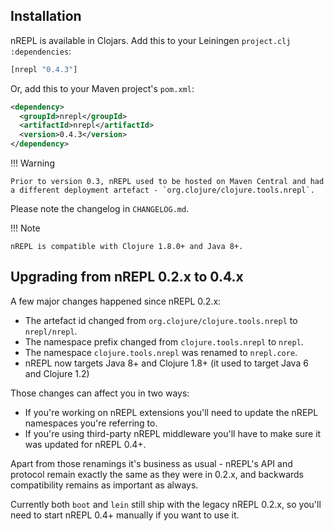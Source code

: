 ## Installation

nREPL is available in Clojars. Add this to your Leiningen
`project.clj` `:dependencies`:

```clojure
[nrepl "0.4.3"]
```

Or, add this to your Maven project's `pom.xml`:

```xml
<dependency>
  <groupId>nrepl</groupId>
  <artifactId>nrepl</artifactId>
  <version>0.4.3</version>
</dependency>
```

!!! Warning

    Prior to version 0.3, nREPL used to be hosted on Maven Central and had
    a different deployment artefact - `org.clojure/clojure.tools.nrepl`.

Please note the changelog in `CHANGELOG.md`.

!!! Note

    nREPL is compatible with Clojure 1.8.0+ and Java 8+.

## Upgrading from nREPL 0.2.x to 0.4.x

A few major changes happened since nREPL 0.2.x:

* The artefact id changed from `org.clojure/clojure.tools.nrepl` to `nrepl/nrepl`.
* The namespace prefix changed from `clojure.tools.nrepl` to `nrepl`.
* The namespace `clojure.tools.nrepl` was renamed to `nrepl.core`.
* nREPL now targets Java 8+ and Clojure 1.8+ (it used to target Java 6 and Clojure 1.2)

Those changes can affect you in two ways:

* If you're working on nREPL extensions you'll need to update the nREPL namespaces you're referring to.
* If you're using third-party nREPL middleware you'll have to make sure it was updated for nREPL 0.4+.

Apart from those renamings it's business as usual - nREPL's API and
protocol remain exactly the same as they were in 0.2.x, and backwards
compatibility remains as important as always.

Currently both `boot` and `lein` still ship with the legacy nREPL 0.2.x, so you'll need to start nREPL 0.4+
manually if you want to use it.
